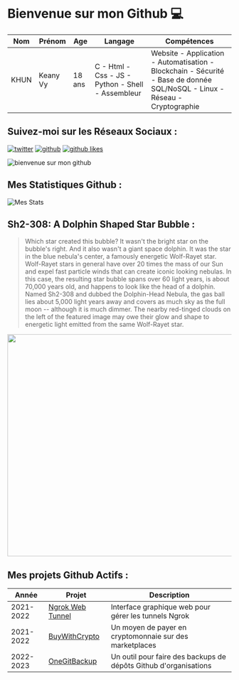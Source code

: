 # Bienvenue sur mon Github 💻
| Nom | Prénom | Age | Langage | Compétences |
|---  |---     |---  |---      |---
| KHUN | Keany Vy | 18 ans | C - Html - Css - JS - Python - Shell - Assembleur | Website - Application - Automatisation - Blockchain - Sécurité - Base de donnée SQL/NoSQL - Linux - Réseau - Cryptographie |

## Suivez-moi sur les Réseaux Sociaux :
[![twitter](https://img.shields.io/twitter/follow/thisiskeanyvy?style=social)](https://twitter.com/thisiskeanyvy)
[![github](https://img.shields.io/github/followers/thisiskeanyvy?style=social)](https://github.com/thisiskeanyvy?tab=followers)
[![github likes](https://img.shields.io/github/stars/thisiskeanyvy?style=social)](https://github.com/thisiskeanyvy)

![bienvenue sur mon github](https://thisiskeanyvy-hosting.pages.dev/banner.gif)

## Mes Statistiques Github :
![Mes Stats](https://github-readme-stats.vercel.app/api?username=thisiskeanyvy&show_icons=true&theme=radical)

## Sh2-308: A Dolphin Shaped Star Bubble :

> Which star created this bubble? It wasn't the bright star on the bubble's right. And it also wasn't a giant space dolphin. It was the star in the blue nebula's center, a famously energetic Wolf-Rayet star. Wolf-Rayet stars in general have over 20 times the mass of our Sun and expel fast particle winds that can create iconic looking nebulas. In this case, the resulting star bubble spans over 60 light years, is about 70,000 years old, and happens to look like the head of a dolphin.  Named Sh2-308 and dubbed the Dolphin-Head Nebula, the gas ball lies about 5,000 light years away and covers as much sky as the full moon -- although it is much dimmer. The nearby red-tinged clouds on the left of the featured image may owe their glow and shape to energetic light emitted from the same Wolf-Rayet star.

<img src='https://apod.nasa.gov/apod/image/2303/DolphinReef_Roig_960.jpg' width="800" height="500"/>

## Mes projets Github Actifs :
| Année | Projet | Description |
|---   |---     |---          |
| 2021-2022 | [Ngrok Web Tunnel](https://github.com/thisiskeanyvy/ngrok-web-manager) | Interface graphique web pour gérer les tunnels Ngrok |
| 2021-2022 | [BuyWithCrypto](https://github.com/BuyWithCrypto) | Un moyen de payer en cryptomonnaie sur des marketplaces |
| 2022-2023 | [OneGitBackup](https://github.com/BuyWithCrypto/OneGitBackup) | Un outil pour faire des backups de dépôts Github d'organisations |